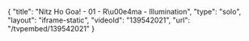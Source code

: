 {
    "title": "Nitz Ho Goa! - 01 - R\u00e4ma - Illumination",
    "type": "solo",
    "layout": "iframe-static",
    "videoId": "139542021",
    "url": "\/tvpembed\/139542021"
}